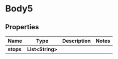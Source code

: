
# Body5

## Properties
Name | Type | Description | Notes
------------ | ------------- | ------------- | -------------
**stops** | **List&lt;String&gt;** |  | 



